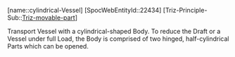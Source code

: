﻿---
type: TrizExample
aliases:
- cylindrical-Vessel
license: CC BY-SA 4.0
copyright: https://github.com/SpocWeb
IsDeleted: false
IsReadOnly: false
Confidential: public
tags: 
- Triz/Principle/Example
---
[name::cylindrical-Vessel]
[SpocWebEntityId::22434]
[Triz-Principle-Sub::[Triz-movable-part](tech/Triz/Sub/Triz-movable-part.md)]

Transport Vessel with a cylindrical-shaped Body. To reduce the Draft or a Vessel under full Load, the Body is comprised of two hinged, half-cylindrical Parts which can be opened.